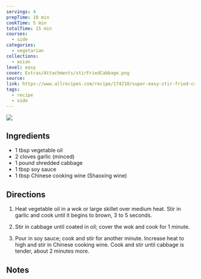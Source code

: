 ```yaml
---
servings: 4
prepTime: 10 min
cookTime: 5 min
totalTime: 15 min
courses:
  - side
categories:
  - vegetarian
collections:
  - asian
level: easy
cover: Extras/Attachments/stirFriedCabbage.png
source:
link: https://www.allrecipes.com/recipe/174210/super-easy-stir-fried-cabbage/
tags:
  - recipe
  - side
---
```


![](Extras/Attachments/stirFriedCabbage.png)


## Ingredients

- 1 tbsp vegetable oil
- 2 cloves garlic (minced)
- 1 pound shredded cabbage
- 1 tbsp soy sauce
- 1 tbsp Chinese cooking wine (Shaoxing wine)


## Directions

1. Heat vegetable oil in a wok or large skillet over medium heat. Stir in garlic and cook until it begins to brown, 3 to 5 seconds.

2. Stir in cabbage until coated in oil; cover the wok and cook for 1 minute.

3. Pour in soy sauce; cook and stir for another minute. Increase heat to high and stir in Chinese cooking wine. Cook and stir until cabbage is tender, about 2 minutes more.


## Notes
